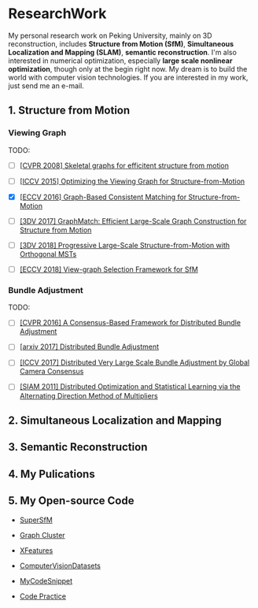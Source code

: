 # ResearchWork
My personal research work on Peking University, mainly on 3D reconstruction, includes **Structure from Motion (SfM)**, **Simultaneous Localization and Mapping (SLAM)**, **semantic reconstruction**. I'm also interested in numerical optimization, especially **large scale nonlinear optimization**, though only at the begin right now. My dream is to build the world with computer vision technologies. If you are interested in my work, just send me an e-mail. 

## 1. Structure from Motion
### Viewing Graph

TODO:
- [ ] [[CVPR 2008] Skeletal graphs for efficitent structure from motion](http://www.cs.cornell.edu/~snavely/projects/skeletalset/SkeletalSets_cvpr08.pdf)

- [ ] [[ICCV 2015] Optimizing the Viewing Graph for Structure-from-Motion](http://cs.ucsb.edu/~holl/pubs/Sweeney-2015-ICCV.pdf)

- [x] [[ECCV 2016] Graph-Based Consistent Matching for Structure-from-Motion](https://home.cse.ust.hk/~tshenaa/files/pub/eccv2016_graph_match.pdf)

- [ ] [[3DV  2017] GraphMatch: Efficient Large-Scale Graph Construction for Structure from Motion](http://vfragoso.com/pdfs/graphmatch.pdf)

- [ ] [[3DV 2018] Progressive Large-Scale Structure-from-Motion with Orthogonal MSTs]()

- [ ] [[ECCV 2018] View-graph Selection Framework for SfM](http://openaccess.thecvf.com/content_ECCV_2018/papers/Rajvi_Shah_View-graph_Selection_Framework_ECCV_2018_paper.pdf)


### Bundle Adjustment

TODO:
- [ ] [[CVPR 2016] A Consensus-Based Framework for Distributed Bundle Adjustment]()

- [ ] [[arxiv 2017] Distributed Bundle Adjustment]()

- [ ] [[ICCV 2017] Distributed Very Large Scale Bundle Adjustment by Global Camera Consensus]()

- [ ] [[SIAM 2011] Distributed Optimization and Statistical Learning via the Alternating Direction Method of Multipliers]()


## 2. Simultaneous Localization and Mapping


## 3. Semantic Reconstruction


## 4. My Pulications


## 5. My Open-source Code
- [SuperSfM](https://github.com/AIBluefisher/SuperSfM)

- [Graph Cluster](https://github.com/AIBluefisher/GraphCluster)

- [XFeatures](https://github.com/AIBluefisher/XFeatures)

- [ComputerVisionDatasets](https://github.com/AIBluefisher/ComputerVisionDatasets)

- [MyCodeSnippet](https://github.com/AIBluefisher/MyCodeSnippet)

- [Code Practice](https://github.com/AIBluefisher/CodePractice)
